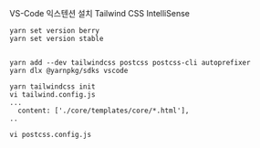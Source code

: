 VS-Code 익스텐션 설치
Tailwind CSS IntelliSense


```shell
yarn set version berry
yarn set version stable


yarn add --dev tailwindcss postcss postcss-cli autoprefixer
yarn dlx @yarnpkg/sdks vscode

yarn tailwindcss init
vi tailwind.config.js
...
  content: ['./core/templates/core/*.html'],
..

vi postcss.config.js

```
